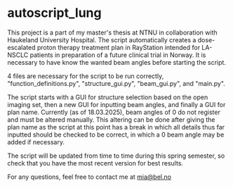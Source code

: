# autoscript_lung

This project is a part of my master's thesis at NTNU in collaboration with Haukeland University Hospital. The script automatically creates a dose-escalated proton therapy treatment plan in RayStation intended for LA-NSCLC patients in preparation of a future clinical trial in Norway. It is necessary to have know the wanted beam angles before starting the script. 

4 files are necessary for the script to be run correctly, "function_definitions.py", "structure_gui.py", "beam_gui.py", and "main.py".

The script starts with a GUI for structure selection based on the open imaging set, then a new GUI for inputting beam angles, and finally a GUI for plan name. Currently (as of 18.03.2025), beam angles of 0 do not register and must be altered manually. This altering can be done after giving the plan name as the script at this point has a break in which all details thus far inputted should be checked to be correct, in which a 0 beam angle may be added if necessary. 

The script will be updated from time to time during this spring semester, so check that you have the most recent version for best results. 

For any questions, feel free to contact me at mia@bel.no
